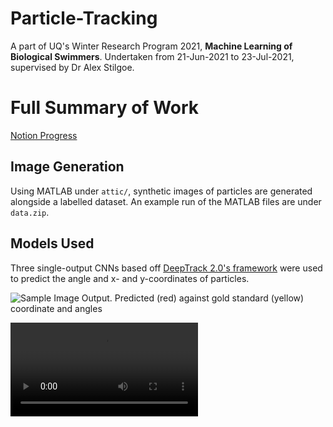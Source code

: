 # Particle-Tracking
A part of UQ's Winter Research Program 2021, __Machine Learning of Biological Swimmers__.
Undertaken from 21-Jun-2021 to 23-Jul-2021, supervised by Dr Alex Stilgoe.

# Full Summary of Work
[Notion Progress](https://courtneyzhan.notion.site/Winter-Research-Program-Update-c8dee9e6c5d94b8d9a0744a3be407cd2)

## Image Generation
Using MATLAB under `attic/`, synthetic images of particles are generated alongside a labelled dataset. An example run of the MATLAB files are under `data.zip`. 

## Models Used
Three single-output CNNs based off [DeepTrack 2.0's framework](https://github.com/softmatterlab/DeepTrack-2.0) were used to predict the angle and x- and y-coordinates of particles.  

![Sample Image Output. Predicted (red) against gold standard (yellow) coordinate and angles](https://github.com/courtneyzhan/particle-tracking/tree/main/images/file043.png)

![Sample Test Run on a Simple Walk](https://github.com/courtneyzhan/particle-tracking/tree/main/images/short_animation.mp4)